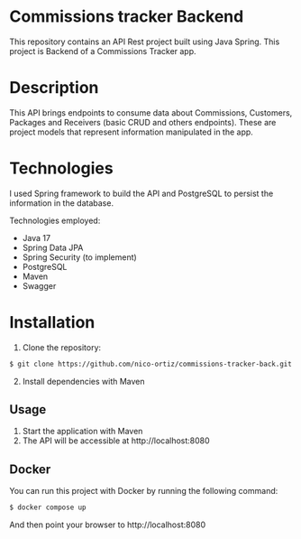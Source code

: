 # Commissions tracker Backend
This repository contains an API Rest project built using Java Spring. This project is Backend of a Commissions Tracker app.

# Description
This API brings endpoints to consume data about Commissions, Customers, Packages and Receivers (basic CRUD and others endpoints). These are project models that represent information manipulated in the app.

# Technologies
I used Spring framework to build the API and PostgreSQL to persist the information in the database.

Technologies employed:
- Java 17
- Spring Data JPA
- Spring Security (to implement)
- PostgreSQL
- Maven
- Swagger

# Installation
1. Clone the repository:
```bash
$ git clone https://github.com/nico-ortiz/commissions-tracker-back.git
```
2. Install dependencies with Maven

## Usage

1. Start the application with Maven
2. The API will be accessible at http://localhost:8080

## Docker

You can run this project with Docker by running the following command:

```bash 
$ docker compose up
``` 

And then point your browser to http://localhost:8080
